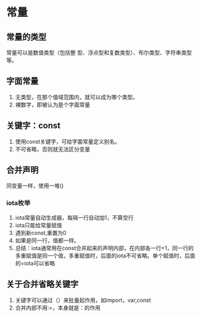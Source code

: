 # 常量

## 常量的类型

常量可以是数值类型（包括整
型、浮点型和复数类型）、布尔类型、字符串类型等。

## 字面常量

1. 无类型，在那个值域范围内，就可以成为哪个类型。
2. 裸数字，即被认为是个字面常量

## 关键字：const

1. 使用const关键字，可给字面常量定义别名。
2. 不可省略，否则就无法区分变量

## 合并声明

同变量一样，使用一堆()

### iota枚举

1. iota常量自动生成器，每隔一行自动加1，不算空行
2. iota只能给常量赋值
3. 遇到新const,重置为0
4. 如果是同一行，值都一样。
5. 总结：iota通常用在const合并起来的声明内部，在内部各一行+1，同一行的多重赋值是同一个值，多重赋值时，后面的iota不可省略。单个赋值时，后面的=iota可以省略

## 关于合并省略关键字

1. 关键字可以通过（）来批量起作用，如import，var,const
2. 合并内部不用:=，本身就是：的作用
